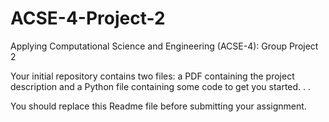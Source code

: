 # ACSE-4-Project-2
Applying Computational Science and Engineering (ACSE-4): Group Project 2

Your initial repository contains two files: a PDF containing the project description and a Python file containing some code to get you started. . .

You should replace this Readme file before submitting your assignment.
